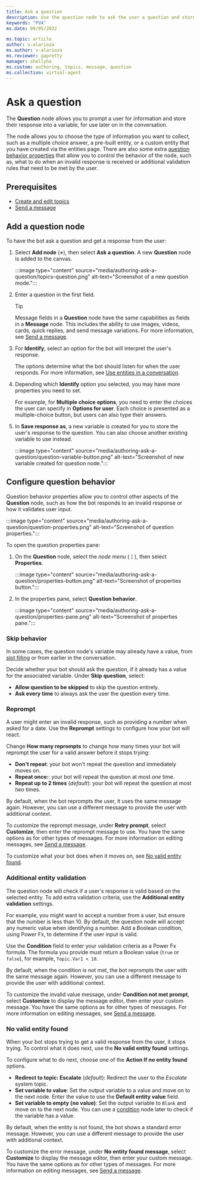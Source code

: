```yaml
---
title: Ask a question
description: Use the question node to ask the user a question and store their response in a variable.
keywords: "PVA"
ms.date: 09/05/2022

ms.topic: article
author: v-alarioza
ms.author: v-alarioza
ms.reviewer: gapretty
manager: shellyha
ms.custom: authoring, topics, message, question
ms.collection: virtual-agent
---
```


# Ask a question

The **Question** node allows you to prompt a user for information and store their response into a variable, for use later on in the conversation.

The node allows you to choose the type of information you want to collect, such as a multiple choice answer, a pre-built entity, or a custom entity that you have created via the entities page. There are also some extra [question behavior properties](#configure-question-behavior) that allow you to control the behavior of the node, such as, what to do when an invalid response is received or additional validation rules that need to be met by the user.

## Prerequisites

- [Create and edit topics](authoring-create-edit-topics.md)
- [Send a message](authoring-send-message.md)

## Add a question node

To have the bot ask a question and get a response from the user:

1. Select **Add node** (**+**), then select **Ask a question**. A new **Question** node is added to the canvas.

   :::image type="content" source="media/authoring-ask-a-question/topics-question.png" alt-text="Screenshot of a new question mode.":::

1. Enter a question in the first field.

    > [!TIP]
    > Message fields in a **Question** node have the same capabilities as fields in a **Message** node. This includes the ability to use images, videos, cards, quick replies, and send message variations. For more information, see [Send a message](authoring-send-message.md).

1. For **Identify**, select an option for the bot will interpret the user's response.

   The options determine what the bot should listen for when the user responds. For more information, see [Use entities in a conversation](advanced-entities-slot-filling.md#use-entities-in-a-conversation).

1. Depending which **Identify** option you selected, you may have more properties you need to set.

   For example, for **Multiple choice options**, you need to enter the choices the user can specify in **Options for user**. Each choice is presented as a multiple-choice button, but users can also type their answers.

1. In **Save response as**, a new variable is created for you to store the user's response to the question. You can also choose another existing variable to use instead.

    :::image type="content" source="media/authoring-ask-a-question/question-variable-button.png" alt-text="Screenshot of new variable created for question node.":::

## Configure question behavior

Question behavior properties allow you to control other aspects of the **Question** node, such as how the bot responds to an invalid response or how it validates user input.

:::image type="content" source="media/authoring-ask-a-question/question-properties.png" alt-text="Screenshot of question properties.":::

To open the question properties pane:

1. On the **Question** node, select the _node menu_ (**&vellip;**), then select **Properties**.

    :::image type="content" source="media/authoring-ask-a-question/properties-button.png" alt-text="Screenshot of properties button.":::

1. In the properties pane, select **Question behavior**.

    :::image type="content" source="media/authoring-ask-a-question/properties-pane.png" alt-text="Screenshot of properties pane.":::

### Skip behavior

In some cases, the question node's variable may already have a value, from [slot filling](advanced-entities-slot-filling.md) or from earlier in the conversation.

Decide whether your bot should ask the question, if it already has a value for the associated variable. Under **Skip question**, select:

- **Allow question to be skipped** to skip the question entirely.
- **Ask every time** to always ask the user the question every time.

### Reprompt

A user might enter an invalid response, such as providing a number when asked for a date. Use the **Reprompt** settings to configure how your bot will react.

Change **How many reprompts** to change how many times your bot will reprompt the user for a valid answer before it stops trying:

- **Don't repeat**: your bot won't repeat the question and immediately moves on.
- **Repeat once:**: your bot will repeat the question at most _one_ time.
- **Repeat up to 2 times** (_default_): your bot will repeat the question at most _two_ times.

By default, when the bot reprompts the user, it uses the same message again. However, you can use a different message to provide the user with additional context.

To customize the reprompt message, under **Retry prompt**, select **Customize**, then enter the reprompt message to use. You have the same options as for other types of messages. For more information on editing messages, see [Send a message](authoring-send-message.md).

To customize what your bot does when it moves on, see [No valid entity found](#no-valid-entity-found).

### Additional entity validation

The question node will check if a user's response is valid based on the selected entity. To add extra validation criteria, use the **Additional entity validation** settings.

For example, you might want to accept a number from a user, but ensure that the number is less than 10. By default, the question node will accept any numeric value when identifying a number. Add a Boolean condition, using Power Fx, to determine if the user input is valid.

Use the **Condition** field to enter your validation criteria as a Power Fx formula. The formula you provide must return a Boolean value (`true` or `false`), for example, `Topic.Var1 < 10`.

By default, when the condition is not met, the bot reprompts the user with the same message again. However, you can use a different message to provide the user with additional context.

To customize the invalid value message, under **Condition not met prompt**, select **Customize** to display the message editor, then enter your custom message. You have the same options as for other types of messages. For more information on editing messages, see [Send a message](authoring-send-message.md).

### No valid entity found

When your bot stops trying to get a valid response from the user, it stops trying. To control what it does next, use the **No valid entity found** settings.

To configure what to do next, choose one of the **Action If no entity found** options.

- **Redirect to topic: Escalate** (_default_): Redirect the user to the _Escalate_ system topic.
- **Set variable to value**: Set the output variable to a value and move on to the next node. Enter the value to use the **Default entity value** field.
- **Set variable to empty (no value)**: Set the output variable to `Blank` and move on to the next node. You can use a [condition](authoring-using-conditions.md) node later to check if the variable has a value.

By default, when the entity is not found, the bot shows a standard error message. However, you can use a different message to provide the user with additional context.

To customize the error message, under **No entity found message**, select **Customize** to display the message editor, then enter your custom message. You have the same options as for other types of messages. For more information on editing messages, see [Send a message](authoring-send-message.md).
